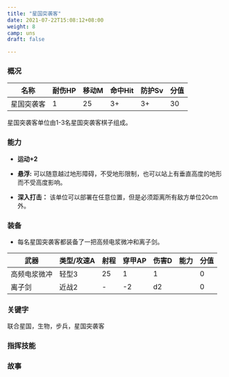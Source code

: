 ```yaml
---
title: "星国突袭客"
date: 2021-07-22T15:08:12+08:00
weight: 8
camp: uns
draft: false

---
```


### 概况

| 名称       | 耐伤HP | 移动M | 命中Hit | 防护Sv | 分值 |
| ---------- | ------ | ----- | ------- | ------ | ---- |
| 星国突袭客 | 1      | 25    | 3+      | 3+     | 30   |

星国突袭客单位由1-3名星国突袭客棋子组成。

### 能力

- **运动+2**

- **悬浮:** 可以随意越过地形障碍，不受地形限制，也可以站上有垂直高度的地形而不受高度影响。

- **深入打击：** 该单位可以部署在任意位置，但是必须距离所有敌方单位20cm外。


### 装备

- 每名星国突袭客都装备了一把高频电浆微冲和离子剑。

| 武器         | 类型/攻速A | 射程 | 穿甲AP | 伤害D | 能力 | 分值 |
| ------------ | ---------- | ---- | ------ | ----- | ---- | ---- |
| 高频电浆微冲 | 轻型3      | 25   | 1      | 1     |      | 0    |
| 离子剑       | 近战2      | -    | -2     | d2    |      | 0    |

### **关键字**

联合星国，生物，步兵，星国突袭客

### 指挥技能



### 故事



